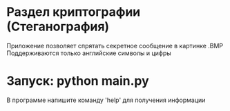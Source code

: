# Раздел криптографии (Стеганография) 

Приложение позволяет спрятать секретное сообщение в картинке .BMP
Поддерживаются только английские символы и цифры
# Запуск: python main.py

В программе напишите команду 'help' для получения информации
